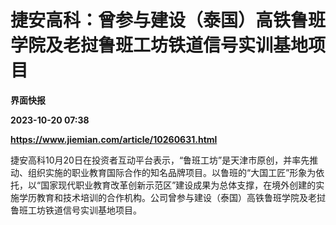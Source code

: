 # 捷安高科：曾参与建设（泰国）高铁鲁班学院及老挝鲁班工坊铁道信号实训基地项目
**界面快报**

**2023-10-20 07:38**

**https://www.jiemian.com/article/10260631.html**

捷安高科10月20日在投资者互动平台表示，“鲁班工坊”是天津市原创，并率先推动、组织实施的职业教育国际合作的知名品牌项目。以鲁班的“大国工匠”形象为依托，以“国家现代职业教育改革创新示范区”建设成果为总体支撑，在境外创建的实施学历教育和技术培训的合作机构。公司曾参与建设（泰国）高铁鲁班学院及老挝鲁班工坊铁道信号实训基地项目。